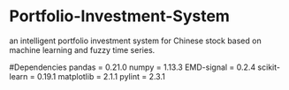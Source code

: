 # Portfolio-Investment-System
an intelligent portfolio investment system for Chinese stock based on machine learning and fuzzy time series.

#Dependencies
pandas = 0.21.0
numpy = 1.13.3
EMD-signal = 0.2.4
scikit-learn = 0.19.1
matplotlib = 2.1.1
pylint = 2.3.1
